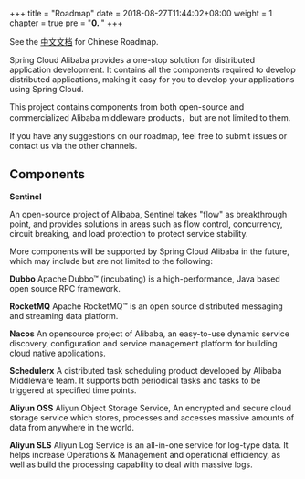 +++
title = "Roadmap"
date = 2018-08-27T11:44:02+08:00
weight = 1
chapter = true
pre = "<b>0. </b>"
+++

See the [中文文档](https://github.com/spring-cloud-incubator/spring-cloud-alibabacloud/blob/master/Roadmap-zh.md) for Chinese Roadmap.


Spring Cloud Alibaba provides a one-stop solution for distributed application development. It contains all the components required to develop distributed applications, making it easy for you to develop your applications using Spring Cloud.

This project contains components from both open-source and commercialized Alibaba middleware products，but are not limited to them.

If you have any suggestions on our roadmap, feel free to submit issues or contact us via the other channels.


## Components

**Sentinel**

An open-source project of Alibaba, Sentinel takes "flow" as breakthrough point, and provides solutions in areas such as flow control, concurrency, circuit breaking, and load protection to protect service stability.

More components will be supported by Spring Cloud Alibaba in the future, which may include but are not limited to the following: 

**Dubbo**
Apache Dubbo™ (incubating) is a high-performance, Java based open source RPC framework.

**RocketMQ**
Apache RocketMQ™ is an open source distributed messaging and streaming data platform.

**Nacos**
An opensource project of Alibaba, an easy-to-use dynamic service discovery, configuration and service management platform for building cloud native applications.

**Schedulerx**
A distributed task scheduling product developed by Alibaba Middleware team. It supports both periodical tasks and tasks to be triggered at specified time points.

**Aliyun OSS**
Aliyun Object Storage Service, An encrypted and secure cloud storage service which stores, processes and accesses massive amounts of data from anywhere in the world.

**Aliyun SLS**
Aliyun Log Service is an all-in-one service for log-type data. It helps increase Operations & Management and operational efficiency, as well as build the processing capability to deal with massive logs.